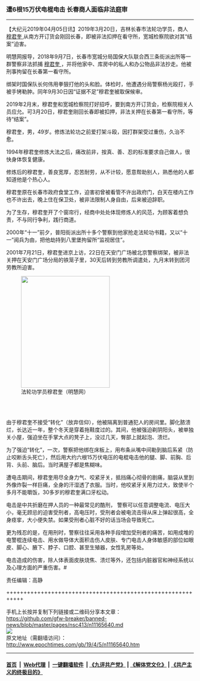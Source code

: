 ### 遭6根15万伏电棍电击 长春商人面临非法庭审
------------------------

<p>
 【大纪元2019年04月05日讯】2019年3月20日，吉林长春市法轮功学员，商人
 <a href="http://www.epochtimes.com/gb/tag/%E7%A9%86%E5%90%9B%E5%A5%8E.html">
  穆君奎
 </a>
 从南方开订货会刚回长春，即被非法扣押在看守所，宽城检察院欲对其“结案”迫害。
</p>
<p class="p4">
 <span class="s1">
  明慧网报导，2018年9月7日，长春市宽城分局国保大队联合西三条街派出所等一群警察非法抓捕
  <a href="http://www.epochtimes.com/gb/tag/%E7%A9%86%E5%90%9B%E5%A5%8E.html">
   穆君奎
  </a>
  ，并将他家中、库房中的私人和办公物品非法抄走。他被刑事拘留在长春第一看守所。
 </span>
</p>
<p class="p4">
 <span class="s1">
  绑架时国保队长何伟用拳狠打他的头和脸。体检时，他遭遇分局警察杨光殴打，手被手铐勒肿。同年9月30日因“证据不足”穆君奎被取保候审。
 </span>
</p>
<p class="p4">
 <span class="s1">
  2019年2月末，穆君奎和宽城检察院打好招呼，要到南方开订货会，检察院相关人员应允。可3月20日，穆君奎刚回长春即被扣押，非法关押在长春第一看守所，等待“结案”。
 </span>
</p>
<p class="p4">
 <span class="s1">
  穆君奎，男，49岁。修炼法轮功之前爱打架斗殴，因打群架受过重伤，久治不愈。
 </span>
</p>
<p class="p4">
 <span class="s1">
  1994年穆君奎修炼大法之后，痛改前非，按真、善、忍的标准要求自己做人，很快身体恢复健康。
 </span>
</p>
<p class="p4">
 <span class="s1">
  修炼后的穆君奎，善良宽厚，忍苦耐劳，从不计较，愿意帮助别人，熟悉他的人都知道他是个热心人。
 </span>
</p>
<p class="p4">
 <span class="s1">
  穆君奎原在长春市政府食堂工作，迫害初曾被看管不许出政府门，白天在楼内工作也不许出去，晚上住在保卫处，被非法限制人身自由，后来被迫辞职。
 </span>
</p>
<p class="p4">
 <span class="s1">
  为了生存，穆君奎开了个窗帘行，经商中处处体现修炼人的风范，为顾客着想负责，不与同行争利，践行商道。
 </span>
</p>
<p class="p4">
 <span class="s1">
  2000年“十一”前夕，普阳街派出所十多个警察到他家抢走法轮功书籍，又以“十一”阅兵为由，把他劫持到八里堡拘留所“监视居住”。
 </span>
</p>
<p class="p4">
 <span class="s1">
  2001年7月21日，穆君奎进京上访，22日在天安门广场被北京警察绑架，被非法关押在天安门广场分局的铁笼子里，30天后转到劳教所调遣处，九月末转到团河劳教所迫害。
 </span>
</p>
<figure class="wp-caption aligncenter" id="attachment_11165773" style="width: 238px">
 <a href="http://i.epochtimes.com/assets/uploads/2019/04/2018-9-20-203217-0-ss.jpg">
  <img alt="" class="size-full wp-image-11165773" height="300" src="http://i.epochtimes.com/assets/uploads/2019/04/2018-9-20-203217-0-ss.jpg" width="238"/>
 </a>
 <br/><figcaption class="wp-caption-text">
  法轮功学员穆君奎（明慧网）
 </figcaption><br/>
</figure><br/>
<p class="p4">
 <span class="s1">
  由于穆君奎不接受“转化”（放弃信仰），他被隔离到普通犯人的房间里。脚化脓溃烂，长达近一年，整个冬天是穿着拖鞋度过的。其间，他被强迫剃阴阳头，被单独关小屋，强迫坐在手掌大点的凳子上，没过几天，臀部上就起泡、溃烂。
 </span>
</p>
<p class="p2">
 <span class="s1">
  为了强迫“转化”，一次，警察把他绑在床板上，用布条从嘴中间勒到脑后系紧（防止咬断舌头死亡），然后用大约六根15万伏电压的电棍电击他的腿、脚、前胸、后背、头前、脑后。当时满屋子都是焦糊味。
 </span>
</p>
<p class="p2">
 <span class="s1">
  遭电击期间，穆君奎用尽全身力气、咬紧牙关，抵挡痛心彻骨的剧痛，脑袋从里到外像炸裂一样巨痛，全身的汗湿透了衣服。当时，他咬紧牙关用力过大，致使半个多月不能嚼饭，30多岁的穆君奎满口牙松动。
 </span>
</p>
<p class="p4">
 <span class="s1">
  电击是中共折磨在押人员的一种最常见的酷刑， 警察可以任意调整电流、电压大小，毫无顾忌的迫害受刑者，高电压时，受刑者会被电流击得从床上弹起很高，全身痉挛，大小便失禁。如果受刑者心脏不好的话当场会导致死亡。
 </span>
</p>
<p class="p4">
 <span class="s1">
  更为残忍的是，在用刑时，警察往往采用各种手段增加受刑者的痛苦，如用成堆的电警棍连续电击、用水做导体大面积击伤人皮肤、专门电击人身体敏感的部位如眼皮、脚心、腋下、脖子、口腔、甚至生殖器，女性乳房等处。
 </span>
</p>
<p class="p4">
 <span class="s1">
  电击造成的伤害，除人体表面皮肤烧焦、溃烂等外，还包括内脏器官和神经系统以及心理方面的严重伤害。#
 </span>
</p>
<p class="p4">
 责任编辑：高静
</p>

+++++++++++++++++++++++++++++++++++++++++++++++++++++++++++<br/><br/>
手机上长按并复制下列链接或二维码分享本文章：<br/>
https://github.com/gfw-breaker/banned-news/blob/master/pages/nsc413/n11165640.md <br/>
<a href='https://github.com/gfw-breaker/banned-news/blob/master/pages/nsc413/n11165640.md'><img src='https://github.com/gfw-breaker/banned-news/blob/master/pages/nsc413/n11165640.md.png'/></a> <br/>
原文地址（需翻墙访问）：http://www.epochtimes.com/gb/19/4/5/n11165640.htm


------------------------
#### [首页](https://github.com/gfw-breaker/banned-news/blob/master/README.md) &nbsp;|&nbsp; [Web代理](https://github.com/labour-camp/helloworld) &nbsp;|&nbsp; [一键翻墙软件](https://github.com/gfw-breaker/nogfw/blob/master/README.md) &nbsp;| [《九评共产党》](https://github.com/gfw-breaker/9ping.md/blob/master/README.md#九评之一评共产党是什么) | [《解体党文化》](https://github.com/gfw-breaker/jtdwh.md/blob/master/README.md) | [《共产主义的终极目的》](https://github.com/gfw-breaker/gczydzjmd.md/blob/master/README.md)

